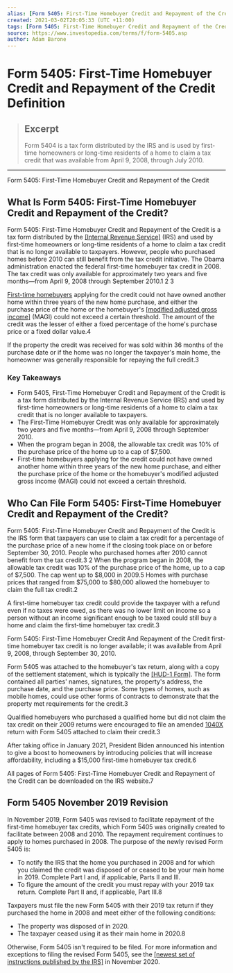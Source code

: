 ```yaml
---
alias: [Form 5405: First-Time Homebuyer Credit and Repayment of the Credit]
created: 2021-03-02T20:05:33 (UTC +11:00)
tags: [Form 5405: First-Time Homebuyer Credit and Repayment of the Credit Definition, Form 5405: First-Time Homebuyer Credit and Repayment of the Credit]
source: https://www.investopedia.com/terms/f/form-5405.asp
author: Adam Barone
---
```


# Form 5405: First-Time Homebuyer Credit and Repayment of the Credit Definition

> ## Excerpt
> Form 5404 is a tax form distributed by the IRS and is used by first-time homeowners or long-time residents of a home to claim a tax credit that was available from April 9, 2008, through July 2010.

---

Form 5405: First-Time Homebuyer Credit and Repayment of the Credit
## What Is Form 5405: First-Time Homebuyer Credit and Repayment of the Credit?

Form 5405: First-Time Homebuyer Credit and Repayment of the Credit is a tax form distributed by the [[Internal Revenue Service]](https://www.investopedia.com/terms/i/irs.asp) (IRS) and used by first-time homeowners or long-time residents of a home to claim a tax credit that is no longer available to taxpayers. However, people who purchased homes before 2010 can still benefit from the tax credit initiative. The Obama administration enacted the federal first-time homebuyer tax credit in 2008. The tax credit was only available for approximately two years and five months—from April 9, 2008 through September 2010.1 2 3

[First-time homebuyers](https://www.investopedia.com/terms/f/firsttimehomebuyer.asp) applying for the credit could not have owned another home within three years of the new home purchase, and either the purchase price of the home or the homebuyer's [[modified adjusted gross income]](https://www.investopedia.com/terms/m/magi.asp) (MAGI) could not exceed a certain threshold. The amount of the credit was the lesser of either a fixed percentage of the home's purchase price or a fixed dollar value.4

If the property the credit was received for was sold within 36 months of the purchase date or if the home was no longer the taxpayer's main home, the homeowner was generally responsible for repaying the full credit.3

### Key Takeaways

-   Form 5405, First-Time Homebuyer Credit and Repayment of the Credit is a tax form distributed by the Internal Revenue Service (IRS) and used by first-time homeowners or long-time residents of a home to claim a tax credit that is no longer available to taxpayers.
-   The First-Time Homebuyer Credit was only available for approximately two years and five months—from April 9, 2008 through September 2010.
-   When the program began in 2008, the allowable tax credit was 10% of the purchase price of the home up to a cap of $7,500.
-   First-time homebuyers applying for the credit could not have owned another home within three years of the new home purchase, and either the purchase price of the home or the homebuyer's modified adjusted gross income (MAGI) could not exceed a certain threshold.

## Who Can File Form 5405: First-Time Homebuyer Credit and Repayment of the Credit?

Form 5405: First-Time Homebuyer Credit and Repayment of the Credit is the IRS form that taxpayers can use to claim a tax credit for a percentage of the purchase price of a new home if the closing took place on or before September 30, 2010. People who purchased homes after 2010 cannot benefit from the tax credit.3 2 When the program began in 2008, the allowable tax credit was 10% of the purchase price of the home, up to a cap of $7,500. The cap went up to $8,000 in 2009.5 Homes with purchase prices that ranged from $75,000 to $80,000 allowed the homebuyer to claim the full tax credit.2

A first-time homebuyer tax credit could provide the taxpayer with a refund even if no taxes were owed, as there was no lower limit on income so a person without an income significant enough to be taxed could still buy a home and claim the first-time homebuyer tax credit.3

Form 5405: First-Time Homebuyer Credit And Repayment of the Credit first-time homebuyer tax credit is no longer available; it was available from April 9, 2008, through September 30, 2010.

Form 5405 was attached to the homebuyer's tax return, along with a copy of the settlement statement, which is typically the [[HUD-1 Form]](https://www.investopedia.com/terms/h/hud-1.asp). The form contained all parties' names, signatures, the property's address, the purchase date, and the purchase price. Some types of homes, such as mobile homes, could use other forms of contracts to demonstrate that the property met requirements for the credit.3

Qualified homebuyers who purchased a qualified home but did not claim the tax credit on their 2009 returns were encouraged to file an amended [1040X](https://www.investopedia.com/terms/f/form1040x.asp) return with Form 5405 attached to claim their credit.3

After taking office in January 2021, President Biden announced his intention to give a boost to homeowners by introducing policies that will increase affordability, including a $15,000 first-time homebuyer tax credit.6

All pages of Form 5405: First-Time Homebuyer Credit and Repayment of the Credit can be downloaded on the IRS website.7

## Form 5405 November 2019 Revision

In November 2019, Form 5405 was revised to facilitate repayment of the first-time homebuyer tax credits, which Form 5405 was originally created to facilitate between 2008 and 2010. The repayment requirement continues to apply to homes purchased in 2008. The purpose of the newly revised Form 5405 is:

-   To notify the IRS that the home you purchased in 2008 and for which you claimed the credit was disposed of or ceased to be your main home in 2019. Complete Part I and, if applicable, Parts II and III.
-   To figure the amount of the credit you must repay with your 2019 tax return. Complete Part II and, if applicable, Part III.8

Taxpayers must file the new Form 5405 with their 2019 tax return if they purchased the home in 2008 and meet either of the following conditions:

-   The property was disposed of in 2020.
-   The taxpayer ceased using it as their main home in 2020.8

Otherwise, Form 5405 isn't required to be filed. For more information and exceptions to filing the revised Form 5405, see the [[newest set of instructions published by the IRS]](https://www.irs.gov/pub/irs-pdf/i5405.pdf) in November 2020.
